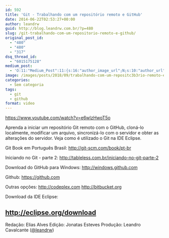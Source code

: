 ```yaml
---
id: 592
title: 'Git - Trabalhando com um repositório remoto e GitHub'
date: 2014-06-22T02:53:27+00:00
author: leandrw
guid: http://blog.leandrw.com.br/?p=480
slug: /git-trabalhando-com-um-repositorio-remoto-e-github/
original_post_id:
  - "480"
  - "480"
  - "317"
dsq_thread_id:
  - "6015175128"
medium_post:
  - 'O:11:"Medium_Post":11:{s:16:"author_image_url";N;s:10:"author_url";N;s:11:"byline_name";N;s:12:"byline_email";N;s:10:"cross_link";N;s:2:"id";N;s:21:"follower_notification";N;s:7:"license";N;s:14:"publication_id";N;s:6:"status";N;s:3:"url";N;}'
image: /images/posts/2018/09/trabalhando-com-um-repositc3b3rio-remoto-e-github-700x430.png
categories:
  - Sem categoria
tags:
  - git
  - github
format: video
---
```

https://www.youtube.com/watch?v=e6wlzHwoT5o

Aprenda a iniciar um repositório Git remoto com o GitHub, cloná-lo localmente, modificar um arquivo, sincronizá-lo com o servidor e obter as alterações do servidor. Veja como é utilizado o Git na IDE Eclipse.
<!--more-->

Git Book em Português Brasil:
<a href="http://git-scm.com/book/pt-br" target="_blank" rel="noopener">http://git-scm.com/book/pt-br</a>

Iniciando no Git - parte 2:
<a href="http://tableless.com.br/iniciando-no-git-parte-2" target="_blank" rel="noopener">http://tableless.com.br/iniciando-no-git-parte-2</a>

Download do GitHub para Windows:
<a href="http://windows.github.com" target="_blank" rel="noopener">http://windows.github.com</a>

Github:
<a href="https://github.com" target="_blank" rel="noopener">https://github.com</a>

Outras opções:
<a href="http://codeplex.com" target="_blank" rel="noopener">http://codeplex.com</a>
<a href="http://bitbucket.org" target="_blank" rel="noopener">http://bitbucket.org</a>

Download da IDE Eclipse:
## <a href="http://eclipse.org/download" target="_blank" rel="noopener">http://eclipse.org/download</a>
Redação: Elias Alves
Edição: Jonatas Esteves
Produção: Leandro Cavalcante (<a href="http://twitter.com/leandrw" target="_blank" rel="noopener">@leandrw</a>)
